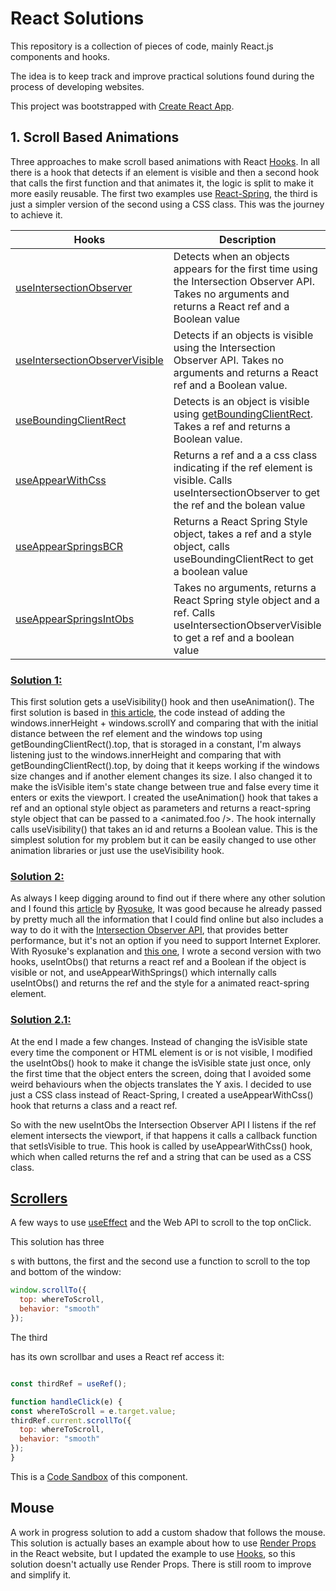 # React Solutions

This repository is a collection of pieces of code, mainly React.js components and hooks.

The idea is to keep track and improve practical solutions found during the process of developing websites.

This project was bootstrapped with [Create React App](https://github.com/facebook/create-react-app).

## 1. Scroll Based Animations

Three approaches to make scroll based animations with React [Hooks](https://reactjs.org/docs/hooks-intro.html). In all there is a hook that detects if an element is visible and then a second hook that calls the first function and that animates it, the logic is split to make it more easily reusable. The first two examples use [React-Spring](https://react-spring.io/), the third is just a simpler version of the second using a CSS class. This was the journey to achieve it.

| Hooks                           | Description   |
|--------------------------       | -------------|
|[useIntersectionObserver ](/src/Components/Hooks/useIntersectionObserver.jsx)      |Detects when an objects appears for the first time using the Intersection Observer API. Takes no arguments and returns a React ref and a Boolean value |
|[useIntersectionObserverVisible](/src/Components/Hooks/useIntersectionObserver.jsx)  |Detects if an objects is visible using the Intersection Observer API. Takes no arguments and returns a React ref and a Boolean value. |
|[useBoundingClientRect](/src/Components/Hooks/useBoundingClientRect.jsx)       |Detects is an object is visible using [getBoundingClientRect](https://developer.mozilla.org/en-US/docs/Web/API/Element/getBoundingClientRect). Takes a ref and returns a Boolean value. |
|[useAppearWithCss](/src/Components/Hooks/IntObsWithCss.jsx)                |Returns a ref and a a css class indicating if the ref element is visible. Calls useIntersectionObserver to get the ref and the bolean value|
|[useAppearSpringsBCR](/src/Components/Hooks/AppearWithSprings.jsx)           |Returns a React Spring Style object, takes a ref and a style object, calls useBoundingClientRect to get a boolean value |
|[useAppearSpringsIntObs](/src/Components/Hooks/AppearWithSprings.jsx)          |Takes no arguments, returns a React Spring style object and a ref. Calls useIntersectionObserverVisible to get a ref and a boolean value |

### [Solution 1:](/src/Components/Hooks/Visibility.jsx)
This first solution gets a  useVisibility() hook and then useAnimation().
The first solution is based in [this article](https://dev.to/chriseickemeyergh/building-custom-scroll-animations-using-react-hooks-4h6f), the code instead of adding the windows.innerHeight + windows.scrollY and comparing that with the initial distance between the ref element and the windows top using getBoundingClientRect().top, that is storaged in a constant, I'm always listening just to the windows.innerHeight and comparing that with getBoundingClientRect().top, by doing that it keeps working if the windows size changes and if another element changes its size. I also changed it to make the isVisible item's state change between true and false every time it enters or exits the viewport. I created the useAnimation() hook that takes a ref and an optional style object as parameters and returns a react-spring style object that can be passed to a <animated.foo />. The hook internally calls useVisibility() that takes an id and returns a Boolean value. This is the simplest solution for my problem but it can be easily changed to use other animation libraries or just use the useVisibility hook.

### [Solution 2:](/src/Components/Hooks/IntObs.jsx)
As always I keep digging around to find out if there where any other solution and I found this [article](https://whoisryosuke.com/blog/2020/handling-scroll-based-animations-in-react/) by [Ryosuke](https://twitter.com/whoisryosuke), It was good because he already passed by pretty much all the information that I could find online but also includes a way to do it with the [Intersection Observer API](https://developer.mozilla.org/en-US/docs/Web/API/Intersection_Observer_API), that provides better performance, but it's not an option if you need to support Internet Explorer. With Ryosuke's explanation and [this one](https://dev.to/producthackers/intersection-observer-using-react-49ko), I wrote a second version with two hooks, useIntObs() that returns a react ref and a Boolean if the object is visible or not, and
useAppearWithSprings() which internally calls useIntObs() and returns the ref and the style for a animated react-spring element.

### [Solution 2.1:](/src/Components/Hooks/IntObsWithCss.jsx)
At the end I made a few changes. Instead of changing the isVisible state every time the component or HTML element is or is not visible, I modified the useIntObs() hook to make it change the isVisible state just once, only the first time that the object enters the screen, doing that I avoided some weird behaviours when the objects translates the Y axis.  I decided to use just a CSS class instead of React-Spring, I created a useAppearWithCss() hook that returns a class and a react ref.

So with the new useIntObs the Intersection Observer API I listens if the ref element intersects the viewport, if that happens it calls a callback function that setIsVisible to true. This hook is called by useAppearWithCss() hook, which when called returns the ref and a string that can be used as a CSS class.

## [Scrollers](/src/Components/Scrollers)

A few ways to use [useEffect](https://reactjs.org/docs/hooks-effect.html) and the Web API to scroll to the top onClick.

This solution has three <div>s with buttons, the first and the second use a function to scroll to the top and bottom of the window:

```javascript
window.scrollTo({
  top: whereToScroll,
  behavior: "smooth"
});
```

The third <div> has its own scrollbar and uses a React ref access it:

```javascript

const thirdRef = useRef();

function handleClick(e) {
const whereToScroll = e.target.value;
thirdRef.current.scrollTo({
  top: whereToScroll,
  behavior: "smooth"
});
}
```

This is a [Code Sandbox](https://codesandbox.io/s/scrollers-865zb) of this component.

## Mouse

A work in progress solution to add a custom shadow that follows the mouse. This solution is actually bases an example about how to use [Render Props](https://reactjs.org/docs/render-props.html) in the React website, but I updated the example to use [Hooks](https://reactjs.org/docs/hooks-intro.html), so this solution doesn't actually use Render Props. There is still room to improve and simplify it.

